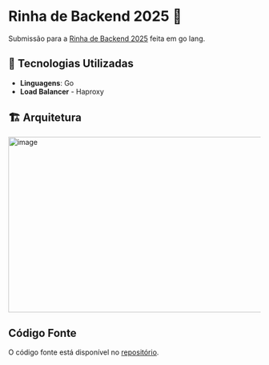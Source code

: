 # Rinha de Backend 2025 💸

Submissão para a [Rinha de Backend 2025](https://github.com/rinhahub/rinha-de-backend-2025) feita em go lang.

## 🚀 Tecnologias Utilizadas

- **Linguagens**: Go
- **Load Balancer** - Haproxy

## 🏗️ Arquitetura

<img width="688" height="351" alt="image" src="https://github.com/user-attachments/assets/3c8e1f79-6597-4431-b75d-ba8da8baec05" />


## Código Fonte

O código fonte está disponível no [repositório](https://github.com/PabloPavan/rinha2025).
